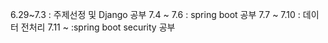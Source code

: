 6.29~7.3 : 주제선정 및 Django 공부
7.4 ~ 7.6 : spring boot 공부
7.7 ~ 7.10 : 데이터 전처리 
7.11 ~ :spring boot security 공부
